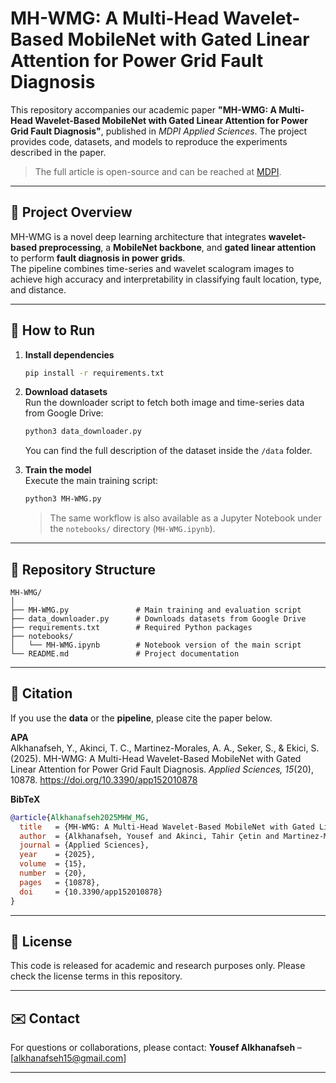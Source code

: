 # MH-WMG: A Multi-Head Wavelet-Based MobileNet with Gated Linear Attention for Power Grid Fault Diagnosis

This repository accompanies our academic paper **"MH-WMG: A Multi-Head Wavelet-Based MobileNet with Gated Linear Attention for Power Grid Fault Diagnosis"**, published in *MDPI Applied Sciences*.
The project provides code, datasets, and models to reproduce the experiments described in the paper.

> The full article is open-source and can be reached at [MDPI](https://www.mdpi.com/3536174).

---

## 📖 Project Overview
MH-WMG is a novel deep learning architecture that integrates **wavelet-based preprocessing**, a **MobileNet backbone**, and **gated linear attention** to perform **fault diagnosis in power grids**.  
The pipeline combines time-series and wavelet scalogram images to achieve high accuracy and interpretability in classifying fault location, type, and distance.

---

## 🚀 How to Run

1. **Install dependencies**  
   ```bash
   pip install -r requirements.txt
   ```

2. **Download datasets**  
   Run the downloader script to fetch both image and time-series data from Google Drive:  
   ```bash
   python3 data_downloader.py
   ```
   You can find the full description of the dataset inside the `/data` folder.

3. **Train the model**  
   Execute the main training script:  
   ```bash
   python3 MH-WMG.py
   ```

   > The same workflow is also available as a Jupyter Notebook under the `notebooks/` directory (`MH-WMG.ipynb`).

---

## 📂 Repository Structure

```
MH-WMG/
│
├── MH-WMG.py               # Main training and evaluation script
├── data_downloader.py      # Downloads datasets from Google Drive
├── requirements.txt        # Required Python packages
├── notebooks/
│   └── MH-WMG.ipynb        # Notebook version of the main script
└── README.md               # Project documentation
```

---

## 📜 Citation
If you use the **data** or the **pipeline**, please cite the paper below.

**APA** <br>
Alkhanafseh, Y., Akinci, T. C., Martinez-Morales, A. A., Seker, S., & Ekici, S. (2025). MH-WMG: A Multi-Head Wavelet-Based MobileNet with Gated Linear Attention for Power Grid Fault Diagnosis. *Applied Sciences, 15*(20), 10878. https://doi.org/10.3390/app152010878

**BibTeX**
```bibtex
@article{Alkhanafseh2025MHW_MG,
  title   = {MH-WMG: A Multi-Head Wavelet-Based MobileNet with Gated Linear Attention for Power Grid Fault Diagnosis},
  author  = {Alkhanafseh, Yousef and Akinci, Tahir Çetin and Martinez-Morales, Alfredo A. and Seker, Serhat and Ekici, Sami},
  journal = {Applied Sciences},
  year    = {2025},
  volume  = {15},
  number  = {20},
  pages   = {10878},
  doi     = {10.3390/app152010878}
}
```

---

## 📝 License
This code is released for academic and research purposes only. Please check the license terms in this repository.

---

## ✉️ Contact
For questions or collaborations, please contact:
**Yousef Alkhanafseh** – [alkhanafseh15@gmail.com]

---
